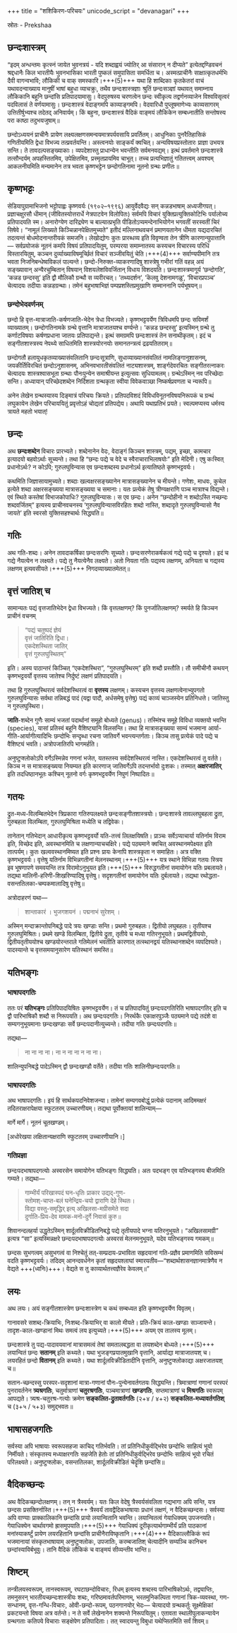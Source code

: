 +++
title = "शशिकिरण-परिचयः"
unicode_script = "devanagari"
+++

स्रोतः - Prekshaa

## छन्दःशास्त्रम्
“इदम् अन्धन्तमः कृत्स्नं जायेत भुवनत्रयं - यदि शब्दाह्वयं ज्योतिर् आ संसारान् न दीप्यते” इत्येतद्दण्डिवचनं श्रद्दधानैः किल भारतीयैः भुवनभासिका भारती पुष्कलं समुपासिता समर्धिता च। अस्मत्प्राचीनैः साक्षात्कृतधर्मभिः दैवी वागन्वभावि; लौकिकी च वाक् समस्कारि।+++(5)+++ यथा हि शाब्दिकाः कृतकेतरां वाचं यथावदन्वाख्याय मानुषीं भाषां बहुधा व्याचक्रुः, तथैव छन्दःशास्त्रज्ञाः श्रुतिं छन्दःसञ्ज्ञां यथावत् समाम्नाय लौकिकानि बहूनि छन्दांसि प्रतिपादयामासुः। वेदपुरुषस्य चरणत्वेन छन्दः स्वीकृत्य तद्वर्णनव्याजेन विश्वविसृत्वरं पदविलासं ते वर्णयामासुः। छन्दःशास्त्रं वेदाङ्गमपि काव्याङ्गमपि। वेदवारिधौ पुप्लूषमाणेभ्यः काव्यसागरम् उत्तितीर्षुभ्यश्च तदेतद् अनिवार्यम्। किं बहुना, छन्दःशास्त्रं वैदिकं वाङ्मयं लौकिकेन सम्बध्नातीति सन्तोषस्य परा काष्ठा तदुभयजुषाम्॥

छन्दोऽध्ययनं प्राचीनैः प्रायेण लक्ष्यलक्षणसमन्वयमात्रपर्यवसायि प्रवर्तितम्। आधुनिकाः पुनरैतिहासिकं गणितीयमिति द्वेधा विभज्य तत्प्रवर्तयन्ति। अस्त्वनयोः साङ्कर्यं क्वचित्। अन्यविषयप्रस्तोतारः प्राज्ञा उभयत्र सन्ति। ते तावदल्पसङ्ख्याकाः। व्यपदेशास्तु प्राधान्येन भवन्तीति सर्वमनवद्यम्। इत्थं प्रवर्तमाने छन्दःशास्त्रे तत्सौन्दर्यम् अपहस्तितमिव, उपेक्षितमिव, प्रस्मृतप्रायमिव चाभूत्। तच्च प्रत्यभिज्ञातुं गतितत्त्वम् अवश्यम् आकलनीयमिति मन्यमानेन तत्र भवता कृष्णभट्टेन छन्दोगतिनामा नूतनो ग्रन्थः प्रणीतः॥

## कृष्णभट्टः
सेडियापुग्रामाभिजनो भट्टोपाह्वः कृष्णवर्यः (१९०२–१९९६) आयुर्वेदवैद्यः सन् कन्नडभाषाम् अध्यजीगपत्। प्रज्ञाचक्षुरसौ धीमान् (जीवितस्योत्तरार्धे नेत्रपाटवेन विलोपितः) सर्वमपि विचारं युक्तिप्रत्युक्तिकोटिभिः पर्यालोच्य प्रतिपादयति स्म। अनारोग्येण दारिद्र्येण च बाल्यात्प्रभृति पीडितोऽप्यमन्देनाभियोगेन भगवतीं सरस्वतीं चिरं सिषेवे। “नामूलं लिख्यते किञ्चिन्नानपेक्षितमुच्यते” इतीदं मल्लिनाथवचनं प्रमाणयतानेन धीमता यद्यदारचितं तदत्यन्तं बोधमोदनान्तरीयकं समजनि। लेखोद्योगः कुतः प्रारब्धव्य इति विवृण्वता तेन त्रीणि कारणान्युपात्तानि— सर्वप्रयोजकं नूतनं कमपि विषयं प्रतिपादयितुम्, परम्परया समाम्नातस्य कस्यचन विचारस्य परिधिं विस्तारयितुम्, कञ्चन दुर्व्याख्याविषमूर्च्छितं विचारं सञ्जीवयितुं चेति।+++(4)+++ सर्वाण्यपीमानि तत्र भवता निजनिबन्धेष्वविकलं पाल्यन्ते। छन्दो-निरुक्त-व्याकरणादिषु शास्त्रेषु गभीरां गतिं वहन्न् अयं सङ्ख्यावान् अन्यैरचुम्बितान् विषयान् विशयलेशविवर्जितान् विधाय विशदयति। छन्दःशास्त्रमागूर्य ’छन्दोगति’, ’कन्नड छन्दस्सु’ इति द्वौ मौलिकौ ग्रन्थौ स व्यरीरचत्। ’तथ्यदर्शन’, ’कॆलवु देशनामगळु’, ’विचारप्रपञ्च’ चेत्यादयः तदीयाः कन्नडग्रन्थाः। तमेनं बहुभाषाभिज्ञं पम्पप्रशस्तिप्रमुखाणि सम्माननानि पर्यभूषयन्॥

### छन्दोभेदवर्णनम्
छन्दो हि वृत्त-मात्राजाति-कर्षणजाति-भेदेन त्रेधा विभज्यते। कृष्णभट्टवर्येण त्रिविधमपि छन्दः सविमर्शं व्याख्यातम्। छन्दोगतिनामके ग्रन्थे वृत्तानि मात्राजातयश्च वर्ण्यन्ते। ’कन्नड छन्दस्सु’ इत्यस्मिन् ग्रन्थे तु कर्णाटविषयाः कर्षणप्रधाना जातयः प्रतिपाद्यन्ते। इत्थं समग्रमपि छन्दःशास्त्रं तेन सनाथीकृतम्। इदं च सङ्गीतशास्त्रस्य नेपथ्ये साधितमिति शास्त्रयोरनयोः समानतन्त्रत्वं द्रढयतितराम्॥

छन्दोगतौ हलायुधकृतव्याख्यासंवलितानि छन्दःसूत्राणि, सुधाव्याख्यानसंवलितं नामलिङ्गानुशासनम्, जयकीर्तिविरचितं छन्दोऽनुशासनम्, अभिनवभारतीसंवलितं नाट्यशास्त्रम्, शार्ङ्गदेवरचितः सङ्गीतरत्नाकरः चेत्यादयः शास्त्रश्वासभूता ग्रन्थाः पौनःपुन्येन समाश्रीयन्त इत्युत्सवः सुधियामलम्। ग्रन्थेऽस्मिन् नव परिच्छेदाः सन्ति। अध्यायान् परिच्छेदशब्देन निर्दिशता ग्रन्थकृता स्वीया विवेकवाञ्छा निष्कर्षप्रवणता च न्यरूपि॥

अनेन लेखेन ग्रन्थस्यास्य दिङ्मात्रं परिचयः क्रियते। प्रतिपदविशदं विविधविनूतनविषयनिरूपकं च ग्रन्थं लघुकायेन लेखेन परिचाययितुं प्रवृत्तोऽहं चोद्यतां प्रतिपद्येय। अथापि यथाप्रतिभं प्रयते। स्वल्पमप्यस्य धर्मस्य त्रायते महतो भयात्!

## छन्दः
अथ **छन्दःशब्देन** विचारः प्रारभ्यते। शब्देनानेन वेदः, वेदाङ्गं किञ्चन शास्त्रम्, पद्यम्, इच्छा, कामचार इत्यादयो बहवोऽर्थाः सूच्यन्ते। तथा हि “छन्दः पद्ये च वेदे च स्वैराचाराभिलाषयोः” इति मेदिनी। एषु कःस्वित् प्रधानोऽर्थः? न कोऽपि; गुरुलघुविन्यास एव छन्दःशब्दस्य प्रधानोऽर्थ इत्यातिष्ठते कृष्णभट्टवर्यः। 

कथमिति जिज्ञासायामुच्यते। शब्दाः खल्वक्षरसङ्ख्यानेन मात्रासङ्ख्यानेन च मीयन्ते। गणेशः, माधवः, कुचेल इत्येते शब्दा अक्षरसङ्ख्यया मात्रासङ्ख्यया च समानाः। यतः प्रत्येकं तेषु त्रीण्यक्षराणि पञ्च मात्राश्च विद्यन्ते। एवं स्थिते कस्तेषां विभाजकोपाधिः? गुरुलघुविन्यासः। स एव छन्दः। अनेन “छन्दोहीनो न शब्दोऽस्ति  नच्छन्दः शब्दवर्जितम्” इत्यस्य प्राचीनवचनस्य ’गुरुलघुविन्यासविरहितः शब्दो नास्ति, शब्दादृते गुरुलघुविन्यासो नैव जायते’ इति स्वरसो युक्तिसहश्चार्थः सिद्ध्यति॥

## गतिः
अथ गति-शब्दः। अनेन तावदाकर्षिका छन्दःसरणिः सूच्यते। छन्दःसरणेराकर्षकत्वं गद्ये पद्ये च दृश्यते। इदं च गद्ये नैयत्येन न लक्ष्यते। पद्ये तु नैयत्येनैव लक्ष्यते। अतो नियता गतिः पद्यस्य लक्षणम्, अनियता च गद्यस्य लक्षणम् इत्यवसीयते।+++(5)+++ निगदव्याख्यातमेतत्॥

## वृत्तं जातिश् च
सामान्यतः पद्यं वृत्तजातिभेदेन द्वेधा विभज्यते। किं वृत्तलक्षणम्? किं पुनर्जातिलक्षणम्? स्मर्यते हि किञ्चन प्राचीनं वचनम् 

> “पद्यं चतुष्पदं ज्ञेयं  
> वृत्तं जातिरिति द्विधा।  
> एकदेशस्थिता जातिर्  
> वृत्तं गुरुलघुस्थितम्” 

इति। अस्य पाठान्तरं किञ्चित् “एकदेशस्थिरा”, “गुरुलघुस्थिरम्” इति शब्दौ प्रस्तौति। तौ समीचीनौ कथयन् कृष्णभट्टवर्यो वृत्तस्य जातेश्च निर्दुष्टं लक्षणं प्रतिपादयति। 

तथा हि गुरुलघुस्थिरत्वं सर्वदेशस्थिरत्वं वा **वृत्तस्य** लक्षणम्। कस्यचन वृत्तस्य लक्षणत्वेनाभ्युपगतो गुरुलघुविन्यासः सर्वथा तन्निबद्धं पादं (यद्वा पादौ, अर्धसमेषु वृत्तेषु) पद्यं काव्यं चाञ्जस्येन प्रतिनिधत्ते। जातिस्तु न गुरुलघुस्थिरा। 

**जाति**-शब्देन गुणैः साम्यं भजतां पदार्थानां समूहो बोध्यते (genus)। तस्मिंश्च समूहे विविधा व्यक्तयो भवन्ति (species), यासां प्रतिस्वं बहूनि वैशिष्ट्यानि विलसन्ति। तथा हि मात्रासङ्ख्यया साम्यं भजमाना आर्या-गीति-आर्यागीत्यादिभिः छन्दोभिः सन्दृब्धा रचना जातिवर्गे भवन्त्यन्तर्गताः। किञ्च तासु प्रत्येकं पादे पद्ये च वैशिष्ट्यं भवति। अत्रोपजातिरपि भागमर्हति। 

अनुष्टुप्श्लोकोऽपि वर्गेऽस्मिन्नेव गणनां भजेत, यतस्तस्य सर्वदेशस्थिरत्वं नास्ति। एकदेशस्थिरत्वं तु वर्तते। किञ्च न स मात्रासङ्ख्यया नियम्यत इति कारणाज् जातिवर्गेऽपि तदन्तर्भावो दुःशकः। तस्मात् **अक्षरजातिर्** इति तदधिष्ठानभूतः कश्चिन् नूतनो वर्गः कृष्णभट्टवर्येण निपुणं निष्पादितः॥

## गतयः
द्रुत-मध्य-विलम्बितभेदेन त्रिप्रकारा गतिरुपलक्ष्यते छन्दःसङ्गीतशास्त्रयोः। छन्दःशास्त्रे तावल्लघुबहला द्रुता, गुरुबहला विलम्बिता, गुरुलघुमिश्रिता मध्येति च तद्विवेकः। 

तानेतान् गतिभेदान् आधारीकृत्य कृष्णभट्टवर्यो यति-तत्त्वं लिलक्षयिषति। प्राञ्चः सर्वेऽप्याचार्या यतिर्नाम विराम इति, विच्छेद इति, अवस्थानमिति च लक्षणान्याचचक्षिरे। पद्ये पठ्यमाने क्वचित् अवस्थानमपेक्ष्यत इति तात्पर्यम्। कुतः खल्ववस्थानमिष्यत इति प्रश्नः प्रायः केनापि शास्त्रकृता न समाहितः। अत्र वक्ति कृष्णभट्टवर्यः। वृत्तेषु यतिर्नाम विभिन्नगतीनां मेलनस्थानम्।+++(5)+++ यत्र स्थाने विभिन्ना गतयः स्त्रिय इव भूषणापणे समवयन्ति तत्र विरामोऽनुभूयत इति।+++(5)+++ विरुद्धगतीनां समायोगेन यतिः प्रबलायते। तद्यथा मालिनी-हरिणी-शिखरिण्यादिषु वृत्तेषु। सदृशगतीनां समायोगेन यतिः दुर्बलायते। तद्यथा रथोद्धता-वसन्ततिलका-चम्पकमालादिषु वृत्तेषु॥

अत्रोदाहरणं यथा—

> शान्ताकारं । भुजगशयनं । पद्मनाभं सुरेशम् ।

अस्मिन् मन्दाक्रान्तोपनिबद्धे पादे त्रयः खण्डाः सन्ति। प्रथमो गुरुबहलः। द्वितीयो लघुबहलः। तृतीयश्च गुरुलघुमिश्रितः। प्रथमे खण्डे विलम्बिता, द्वितीये द्रुता, तृतीये च मध्या गतिरनुभूयते। प्रथमद्वितीययोः, द्वितीयतृतीययोश्च खण्डयोरन्तराले गतिमेलनं भवतीति कारणात् तत्स्थानद्वयं यतिस्थानशब्देन व्यपदिश्यते। पादस्यान्ते च वृत्तसमयानुसारेण यतिस्थानं समस्ति॥

## यतिभङ्गः
### भाषापदगतिः
ततः परं **यतिभङ्गः** प्रतिपिपादयिषितः कृष्णभट्टवर्येण। तं च प्रतिपादयितुं छन्दःपदगतिरिति भाषापदगतिर् इति च द्वौ पारिभाषिकौ शब्दौ स निरूपयति। अथ छन्दःपदगतिः। निरर्थकैः एकाक्षरपुञ्जैः पठ्यमाने पद्ये तदंशे वा सम्यगनुभूयमानाः छन्दःखण्डाः सर्वे छन्दःपदानीत्युच्यन्ते। तदीया गतिः छन्दःपदगतिः॥

तद्यथा—

> ना ना ना ना। ना न ना ना न ना ना।

शालिन्युपनिबद्धे पादेऽस्मिन् द्वौ छन्दःखण्डौ वर्तेते। तदीया गतिः शालिनीछन्दःपदगतिः॥

### भाषापदगतिः
अथ भाषापदगतिः। इयं हि सार्थकपदनिवेशजन्या। तामेनां सम्यगवबोद्धुं प्रत्येकं पदानाम् आदिममक्षरं तदितराक्षरापेक्षया स्फुटतरम् उच्चारणीयम्। तद्यथा पूर्वोक्तायां शालिन्याम्—

मार्गे मार्गे। नूतनं चूतखण्डम्।

[अधोरेखया लक्षितान्यक्षराणि स्फुटतरम् उच्चारणीयानि।]

### गतिप्रज्ञा
छन्दःपदभाषापदगत्योः अस्वरसेन समायोगेन यतिभङ्गः सिद्ध्यति। अतः पदभङ्ग एव यतिभङ्गस्य बीजमिति गम्यते। तद्यथा—

> गाम्भीर्यं परिखास्पदं घन-धृतिः प्राकार उद्यद्-गुण-  
> स्तोमश्-चाप्त-बलं घनेन्द्रिय-चयो द्वाराणि देहे स्थितः।  
> विद्या वस्तु-समृद्धिर् इत्य् अखिलसा-मग्रीसमेते सदा  
> दुर्गाति-प्रिय-देव मामक-मनो-दुर्गे निवासं कुरु॥

शिवानन्दलहर्या उद्धृतेऽस्मिन् शार्दूलविक्रीडितनिबद्धे पद्ये तृतीयपादे भग्ना यतिरनुभूयते। “अखिलसामग्री” इत्यत्र “सा” इत्यस्मिन्नक्षरे छन्दःपदभाषापदगत्योः अस्वरसं मेलनमनुभूयते, यदेव यतिभङ्गस्य गमकम्॥

छन्दसः सुभगत्वम् असुभगत्वं वा निश्चेतुं तत्-सम्प्रदाय-प्रभाविता सहृदयानां गति-प्रज्ञैव प्रमाणमिति सविस्रम्भं वदति कृष्णभट्टवर्यः। तदिदम् आनन्दवर्धनेन कृतां सहृदयश्लाघां स्मारयतीव—“शब्दार्थशासनज्ञानमात्रेणैव न वेद्यते +++(ध्वनिः)+++। वेद्यते स तु काव्यार्थतत्त्वज्ञैरेव केवलम्॥”

## लयः
अथ लयः। अयं सङ्गीतशास्त्रेण छन्दःशास्त्रेण च कथं सम्बध्यत इति कृष्णभट्टवर्येण विवृतम्। 

गानावसरे सशब्द-क्रियाभिः, निःशब्द-क्रियाभिर् वा कालो मीयते। प्रति-क्रियं काल-खण्डाः सञ्जायन्ते। तादृश-काल-खण्डानां मिथः समत्वं लय इत्युच्यते।+++(5)+++ अयम् एव तालस्य मूलम्। 

छन्दःशास्त्रे तु पद्य-पादावयवानां मात्रासमत्वं तेषां समतालबद्धता वा लयशब्देन बोध्यते।+++(5)+++ लयान्वितं छन्दः **सतानम्** इति कथ्यते। यथा भुजङ्गप्रयातमुखानि वृत्तानि, आर्याद्या मात्राजातयश् च। लयरहितं छन्दो **वितानम्** इति कथ्यते। यथा शार्दूलविक्रीडितादीनि वृत्तानि, अनुष्टुप्श्लोकाद्या अक्षरजातयश् च॥

सतान-च्छन्दस्सु परस्पर-सदृशानां मात्रा-गणानां पौनः-पुन्येनावर्तगतयः सिद्ध्यन्ति। त्रिमात्राणां गणानां परस्परं पुनरावर्तनेन **त्र्यश्रगतिः**, चतुर्मात्राणां **चतुरश्रगतिः**, पञ्चमात्राणां **खण्डगतिः**, सप्तमात्राणां च **मिश्रगतिः** स्वरूपम् आपद्यते। त्र्यश्र-चतुरश्र-गत्योः क्रमेण **सङ्कलित-द्रुतावर्तगतिः** (२+४ / ४+२) **सङ्कलित-मध्यावर्तगतिश्** च (३+५ / ५+३) समुद्भवतः॥

## भाषासहजगतिः
सर्वस्या अपि भाषायाः स्वरूपसहजा काचिद् गतिर्भवति। तां प्रतिनिधीकुर्वद्भिरेव छन्दोभिः साहित्यं भूयो निर्मीयते। संस्कृतस्य मध्याक्षरगतिः सहजेति हेतोः तां प्रतिनिधीकुर्वद्भिरेव छन्दोभिः साहित्यं भूयो रचितं परिलक्ष्यते। अनुष्टुप्श्लोकः, वसन्ततिलका, शार्दूलविक्रीडितं चेदॄंशि छन्दांसि॥

## वैदिकच्छन्दः
अथ वैदिकच्छन्दोलक्षणम्। तन् न त्रैस्वर्यम्। यतः किल वेदेषु त्रैस्वर्यसंवलिता गद्यभागा अपि सन्ति, यत्र छन्दसः प्रसक्तिर्नास्ति।+++(5)+++ त्रैस्वर्यं तावद्वैदिकभाषायाः प्रधानं लक्षणं, न वैदिकच्छन्दसः। सर्वस्या अपि वाण्याः प्राक्कालिकानि छन्दांसि प्रायो लयान्वितानि भवन्ति। लयान्वितत्वं गेयाधिक्यम् उपजनयति। गेयाधिक्येन चार्थावगमो ह्रासमुपयाति।+++(5)+++ गेयाधिक्यं दूरीकृत्यार्थगाम्भीर्यं प्रति पाठकानां मनांस्याकर्ष्टुं प्रायेण लयरहितानि छन्दांसि प्राचीनैराविष्कृतानि।+++(4)+++ वैदिकाल्लौकिकं रूपं भजमानायां संस्कृतभाषायाम् अनुष्टुप्श्लोकः, उपजातिः, करम्बजातिश् चेत्यादीनि सम्यञ्चि कानिचन छन्दांस्याविर्बभूवुः। तानि वैदिकं लौकिकं च वाङ्मयं सीव्यन्तीव भान्ति॥

## शिष्टम्
तन्त्रीलयस्वरूपम्, तानस्वरूपम्, रघटाछन्दोविचारः, रिधम् इत्यस्य शब्दस्य पारिभाषिकोऽर्थः, तद्व्याप्तिः, तमनुसरन् भारतीयच्छन्दःशास्त्रीयः शब्दः, गरिष्ठमावर्तपरिमाणम्, भरतमुनिकल्पिता गणानां त्रिक-व्यवस्था, गण-सन्धानम्, वृत्त-गन्धि-विचारः, ओवी-छन्दो-रूपम्, पठनगानयोर् भेदः— चेत्यादयो ग्रन्थकर्तुः सूक्ष्मेक्षिकां प्रकटयन्तो विषया अत्र वर्तन्ते। न ते सर्वे लेखेनानेन शक्यन्ते निरूपयितुम्। एतावता स्थालीपुलाकन्यायेन ग्रन्थगताः कतिपये विचाराः सङ्क्षेपेण प्रतिपादिताः। तत् स्वादयन्तु विबुधा यथेप्सितमिति सर्वं शिवम्॥

